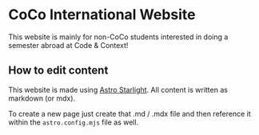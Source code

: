 # CoCo International Website

This website is mainly for non-CoCo students interested in doing a semester abroad at Code & Context!

## How to edit content

This website is made using [Astro Starlight](https://starlight.astro.build/). All content is written as markdown (or mdx).

To create a new page just create that .md / .mdx file and then reference it within the `astro.config.mjs` file as well.